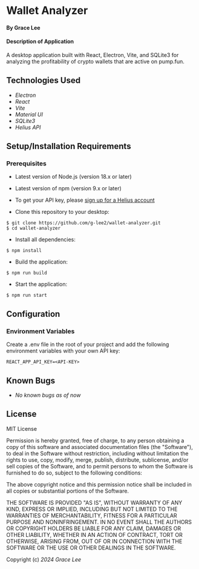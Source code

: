 # Wallet Analyzer

#### By Grace Lee

#### Description of Application

A desktop application built with React, Electron, Vite, and SQLite3 for analyzing the profitability of crypto wallets that are active on pump.fun.

## Technologies Used

- _Electron_
- _React_
- _Vite_
- _Material UI_
- _SQLite3_
- _Helius API_

## Setup/Installation Requirements

### Prerequisites

- Latest version of Node.js (version 18.x or later)
- Latest version of npm (version 9.x or later)
- To get your API key, please [sign up for a Helius account](https://dev.helius.xyz/dashboard/app)

- Clone this repository to your desktop:

```console
$ git clone https://github.com/g-lee2/wallet-analyzer.git
$ cd wallet-analyzer
```

- Install all dependencies:

```console
$ npm install
```

- Build the application:

```console
$ npm run build
```

- Start the application:

```console
$ npm run start
```

## Configuration

### Environment Variables

Create a .env file in the root of your project and add the following environment variables with your own API key:

```
REACT_APP_API_KEY=<API-KEY>
```

## Known Bugs

- _No known bugs as of now_

## License

MIT License

Permission is hereby granted, free of charge, to any person obtaining a copy
of this software and associated documentation files (the "Software"), to deal
in the Software without restriction, including without limitation the rights
to use, copy, modify, merge, publish, distribute, sublicense, and/or sell
copies of the Software, and to permit persons to whom the Software is
furnished to do so, subject to the following conditions:

The above copyright notice and this permission notice shall be included in all
copies or substantial portions of the Software.

THE SOFTWARE IS PROVIDED "AS IS", WITHOUT WARRANTY OF ANY KIND, EXPRESS OR
IMPLIED, INCLUDING BUT NOT LIMITED TO THE WARRANTIES OF MERCHANTABILITY,
FITNESS FOR A PARTICULAR PURPOSE AND NONINFRINGEMENT. IN NO EVENT SHALL THE
AUTHORS OR COPYRIGHT HOLDERS BE LIABLE FOR ANY CLAIM, DAMAGES OR OTHER
LIABILITY, WHETHER IN AN ACTION OF CONTRACT, TORT OR OTHERWISE, ARISING FROM,
OUT OF OR IN CONNECTION WITH THE SOFTWARE OR THE USE OR OTHER DEALINGS IN THE
SOFTWARE.

Copyright (c) _2024_ _Grace Lee_
